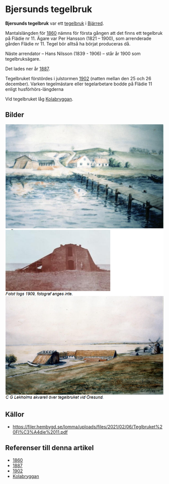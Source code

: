 # Bjersunds tegelbruk

**Bjersunds tegelbruk** var ett [tegelbruk](tegelbruk) i [Bjärred](bjärred).

Mantalslängden för [1860](1860) nämns för första gången att det finns ett tegelbruk på Flädie nr 11. Ägare var Per Hansson (1821 – 1900), som arrenderade gården Flädie nr 11. Tegel bör alltså ha börjat produceras då.

Näste arrendator – Hans Nilsson (1839 - 1906) – står år 1900 som tegelbruksägare.

Det lades ner år [1887](1887).

Tegelbruket förstördes i julstormen [1902](1902) (natten mellan den 25 och 26 december). Varken tegelmästare eller tegelarbetare bodde på Flädie 11 enligt husförhörs-längderna

Vid tegelbruket låg [Kolabryggan](kolabryggan).

## Bilder

![Kolabryggan_001](images/kolabryggan_001.png)
![Tegelbruket_001](images/tegelbruket_001.png)

## Källor

* <https://filer.hembygd.se/lomma/uploads/files/2021/02/06/Teglbruket%20Fl%C3%A4die%2011.pdf>

## Referenser till denna artikel
- [1860](1860)
- [1887](1887)
- [1902](1902)
- [Kolabryggan](kolabryggan)
